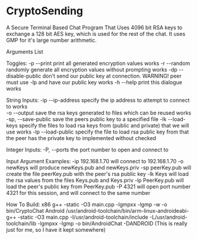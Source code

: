 CryptoSending
=============

A Secure Terminal Based Chat Program That Uses 4096 bit RSA keys to exchange a 128 bit AES key,
which is used for the rest of the chat. It uses GMP for it's large number arithmetic.

Arguments List

Toggles:
-p	--print			print all generated encryption values																						works
-r	--random			randomly generate all encryption values without prompting																		works
-dp	--disable-public	don't send our public key at connection. WARNING! peer must use -lp and have our public key										works
-h	--help			print this dialogue																										works

String Inputs:
-ip	--ip-address		specify the ip address to attempt to connect to																				works							
-o	--output			save the rsa keys generated to files which can be reused																		works
-sp,	--save-public		save the peers public key to a specified file
-lk	--load-keys		specify the files to load rsa keys from (public and private) that we will use														works
-lp	--load-public		specify the file to load rsa public key from that the peer has the private key to													implemented without checked

Integer Inputs:
-P, --ports		the port number to open and connect to

Input Argument Examples:
-ip 192.168.1.70	will connect to 192.168.1.70
-o newKeys		will produce newKeys.pub and newKeys.priv
-sp peerKey.pub		will create the file peerKey.pub with the peer's rsa public key
-lk Keys		will load the rsa values from the files Keys.pub and Keys.priv
-lp PeerKey.pub		will load the peer's public key from PeerKey.pub
-P 4321		will open port number 4321 for this session, and will connect to the same number

How To Build:
x86
g++ -static -O3 main.cpp -lgmpxx -lgmp -w -o bin/CryptoChat
Android
/usr/android-toolchain/bin/arm-linux-androideabi-g++ -static -O3 main.cpp -I/usr/android-toolchain/include -L/usr/android-toolchain/lib -lgmpxx -lgmp -o bin/AndroidChat -DANDROID			(This is really just for  me, so I have it kept somewhere)
